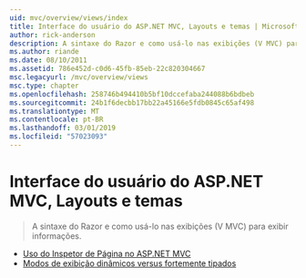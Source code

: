 ```yaml
---
uid: mvc/overview/views/index
title: Interface do usuário do ASP.NET MVC, Layouts e temas | Microsoft Docs
author: rick-anderson
description: A sintaxe do Razor e como usá-lo nas exibições (V MVC) para exibir informações.
ms.author: riande
ms.date: 08/10/2011
ms.assetid: 786e452d-c0d6-45fb-85eb-22c820304667
msc.legacyurl: /mvc/overview/views
msc.type: chapter
ms.openlocfilehash: 258746b494410b5bf10dccefaba244088b6bdbeb
ms.sourcegitcommit: 24b1f6decbb17bb22a45166e5fdb0845c65af498
ms.translationtype: MT
ms.contentlocale: pt-BR
ms.lasthandoff: 03/01/2019
ms.locfileid: "57023093"
---
```

<a name="aspnet-mvc-ui-layouts-and-themes"></a>Interface do usuário do ASP.NET MVC, Layouts e temas
====================
> A sintaxe do Razor e como usá-lo nas exibições (V MVC) para exibir informações.


- [Uso do Inspetor de Página no ASP.NET MVC](using-page-inspector-in-aspnet-mvc.md)
- [Modos de exibição dinâmicos versus fortemente tipados](dynamic-v-strongly-typed-views.md)
